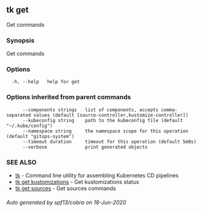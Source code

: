 ## tk get

Get commands

### Synopsis

Get commands

### Options

```
  -h, --help   help for get
```

### Options inherited from parent commands

```
      --components strings   list of components, accepts comma-separated values (default [source-controller,kustomize-controller])
      --kubeconfig string    path to the kubeconfig file (default "~/.kube/config")
      --namespace string     the namespace scope for this operation (default "gitops-system")
      --timeout duration     timeout for this operation (default 5m0s)
      --verbose              print generated objects
```

### SEE ALSO

* [tk](tk.md)	 - Command line utility for assembling Kubernetes CD pipelines
* [tk get kustomizations](tk_get_kustomizations.md)	 - Get kustomizations status
* [tk get sources](tk_get_sources.md)	 - Get sources commands

###### Auto generated by spf13/cobra on 18-Jun-2020
